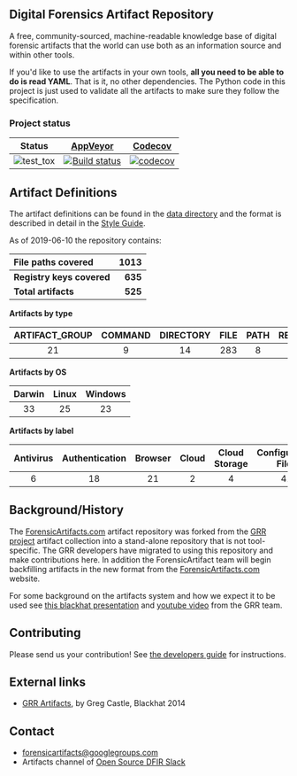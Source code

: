 ## Digital Forensics Artifact Repository

A free, community-sourced, machine-readable knowledge base of digital forensic
artifacts that the world can use both as an information source and within other
tools.

If you'd like to use the artifacts in your own tools, **all you need to be able
to do is read YAML**. That is it, no other dependencies. The Python code in
this project is just used to validate all the artifacts to make sure they
follow the specification.

### Project status

Status | [AppVeyor](https://ci.appveyor.com) | [Codecov](https://codecov.io/)
--- | --- | ---
![test_tox](https://github.com/ForensicArtifacts/artifacts/workflows/test_tox/badge.svg) | [![Build status](https://ci.appveyor.com/api/projects/status/7gv9fwr269527cj1?svg=true)](https://ci.appveyor.com/project/forensicartifacts/artifacts) | [![codecov](https://codecov.io/gh/ForensicArtifacts/artifacts/branch/main/graph/badge.svg)](https://codecov.io/gh/ForensicArtifacts/artifacts)

## Artifact Definitions

The artifact definitions can be found in the [data directory](https://github.com/ForensicArtifacts/artifacts/tree/main/data)
and the format is described in detail in the [Style Guide](https://github.com/ForensicArtifacts/artifacts/blob/main/docs/Artifacts%20definition%20format%20and%20style%20guide.asciidoc).

As of 2019-06-10 the repository contains:

| **File paths covered** | **1013** |
| :------------------ | ------: |
| **Registry keys covered** | **635** |
| **Total artifacts** | **525** |

**Artifacts by type**

| ARTIFACT_GROUP | COMMAND | DIRECTORY | FILE | PATH | REGISTRY_KEY | REGISTRY_VALUE | WMI |
| :---: | :---: | :---: | :---: | :---: | :---: | :---: | :---: |
| 21 | 9 | 14 | 283 | 8 | 50 | 114 | 26 |

**Artifacts by OS**

| Darwin | Linux | Windows |
| :---: | :---: | :---: |
| 33 | 25 | 23 |

**Artifacts by label**

| Antivirus | Authentication | Browser | Cloud | Cloud Storage | Configuration Files | Docker | External Media | ExternalAccount | Hadoop | History Files | Logs | Mail | Network | Software | System | Users | iOS |
| :---: | :---: | :---: | :---: | :---: | :---: | :---: | :---: | :---: | :---: | :---: | :---: | :---: | :---: | :---: | :---: | :---: | :---: |
| 6 | 18 | 21 | 2 | 4 | 41 | 2 | 2 | 3 | 1 | 3 | 46 | 15 | 15 | 43 | 104 | 68 | 5 |

## Background/History

The [ForensicArtifacts.com](http://forensicartifacts.com/) artifact repository
was forked from the [GRR project](https://github.com/google/grr) artifact
collection into a stand-alone repository that is not tool-specific. The GRR
developers have migrated to using this repository and make contributions here. In
addition the ForensicArtifact team will begin backfilling artifacts in the new
format from the [ForensicArtifacts.com](http://forensicartifacts.com/) website.

For some background on the artifacts system and how we expect it to be used see
[this blackhat presentation](https://www.blackhat.com/us-14/archives.html#grr-find-all-the-badness-collect-all-the-things)
and [youtube video](https://www.youtube.com/watch?v=ren6QSvwFvg) from the GRR team.

## Contributing

Please send us your contribution! See [the developers guide](https://github.com/ForensicArtifacts/artifacts/wiki/Developers-guide) for instructions.

## External links

* [GRR Artifacts](https://www.blackhat.com/docs/us-14/materials/us-14-Castle-GRR-Find-All-The-Badness-Collect-All-The-Things-WP.pdf), by Greg Castle, Blackhat 2014

## Contact

* [forensicartifacts@googlegroups.com](https://groups.google.com/forum/#!forum/forensicartifacts)
* Artifacts channel of [Open Source DFIR Slack](https://github.com/open-source-dfir/slack)


